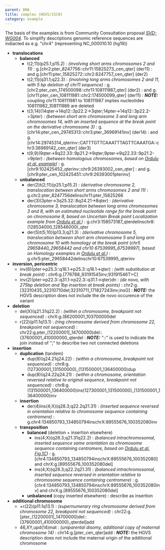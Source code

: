 ```yaml
---
parent: DNA
title: complex (HGVS/ISCN)
category: example
---
```


The basis of the examples is from Community Consultation proposal [_SVD-WG004_](/bg-material/consultation/svd-wg004/). To simplify descriptions genomic reference sequences are indiacted as e.g. "chr4" (representing NC\_000010.10 (hg19))

*	**translocations**
	*	**balanced**
		*	t(2;11)(p25.1;p15.2)
		:	_(involving short arms chromosomes 2 and 11)_
		:	g.[chr2:pter\_8247756::chr11:15825273\_cen\_qter]  (der11)
		:	and g.[chr11:pter\_15825272::chr2:8247757\_cen\_qter]  (der2)
		*	t(2;11)(q31.1;q22.3)
		:	_(involving long arms chromosomes 2 and 11, with 5 bp deletion of chr11 sequence)_
		:	g.[chr2:pter\_cen\_174500098::chr11:108111987\_qter]  (der2)
		:	and g.[chr11:pter\_cen\_108111981::chr2:174500099\_qter]  (der11)
		:	_**NOTE:**_	coupling chr11:108111981 to 108111987 implies nucleotides 108111982\_108111986 are deleted
		*	t(3;14)(14qter->14q12::3p22.2->3qter;14pter->14q12::3p22.2->3pter)
		:	_(between short arm chromosome 3 and long arm chromosomes 14, with an inserted sequence at the break point on the derivative chromosome 3)_
		:	g.[chr14:pter\_cen\_29745313::chr3:pter\_36969141inv]  (der14)
		:	and g.[chr14:29745314\_qterinv::CATTTGTTCAAATTTAGTTCAAATGA::chr3:36969142\_cen\_qter]  (der3)
		*	t(9;9)(9qter->9q22.33::9p21.2->9qter;9pter->9q22.33::9p21.2->9pter)
		:	_(between homologous chromosomes, based on [Ordulu et al. example](http://ac.els-cdn.com/S0002929714001724/1-s2.0-S0002929714001724-main.pdf))_
		:	g.[chr9:102425452\_qterinv::chr9:26393002\_cen\_qter]
		:	and g.[chr9:pter\_cen\_102425451::chr9:26393001pterinv]
	*	**unbalanced**
		*	der(2)t(2;11)(p25.1;p15.2)
		:	_(derivative chromosome 2, translocation between short arms chromosomes 2 and 11)_
		:	g.chr2:pter\_8247756delinschr11:pter\_15825266
		*	der(3)(3pter->3q25.32::8q24.21->8qter)
		:	_(derivative chromosome 3, translocation between long arms chromosomes 3 and 8, with an estimated nucleotide range for the break point on chromosome 8, based on Uncertain Break point Localization example from [Ordulu et al.](http://ac.els-cdn.com/S0002929714001724/1-s2.0-S0002929714001724-main.pdf))_
		:	g.chr3:158573187\_qterdelinschr8:(128534000\_128546000)\_qter
		*	der(5)t(5;10)(p13.3;q21.3)
		:	_(derivative chromosome 5, translocation between short arm chromosome 5 and long arm chromosome 10 with homology at the break point (chr5 29658440\_29658442 and chr10 67539995\_67539997), based on Homology examples in [Ordulu et al.](http://ac.els-cdn.com/S0002929714001724/1-s2.0-S0002929714001724-main.pdf))_
		:	g.chr5:pter\_29658442delinschr10:67539995\_qterinv
*	**inversion, pericentric**
	*	inv(6)(pter->p25.3::q16.1->p25.3::q16.1->qter)
	:	_(with substitution at break point)_
	:	chr6:g.[776788\_93191545inv;93191546T>C]
	*	inv(2)(pter->p22.3::q31.1->p22.3::q31.1->qter)dn
	:	_(de novo, with 275bp deletion and 1bp insertion at break points)_
	:	chr2:g.[32310435\_32310710del;32310711\_171827243inv;insG]
	:	_**NOTE:**_	the HGVS description does not include the de novo occurence of the variant
*	**deletion**
	*	del(X)(q21.31q22.2)
	:	_(within a chromosome, breakpoint not sequenced)_
	:	chrX:g.(86200001\_103700000del
	*	r(22)(p11.1q13.1)
	:	_(ring chromosome derived from chromosome 22, breakpoint not sequenced)_
	:	chr22:g.pter\_(12200001|_14700000)del::(37600001\_410000000\_qterdel
	:	_**NOTE:**_	"::" is used to indicate the join instead of ";" to describe two not connected deletions
*	**insertion**
	*	**duplication**  (tandem)
		*	dup(8)(q24.21q24.22)
		:	_(within a chromosome, breakpoint not sequenced)_
		:	chr8:g.(127300001\_131500000)\_(131500001\_136400000)dup
		*	dup(8)(q24.22q24.21)
		:	_(within a chromosome, orientation reversed relative to original sequence, breakpoint not sequenced)_
		:	chr8:g.(131500001\_136400000)ins(127300001\_131500000)\_(131500001\_136400000)inv
	*	**insertion**
		*	der(4)ins(4;X)(q28.3;q22.2q21.31)
		:	_(inserted sequence reversed in orientation relative to chromosome sequence containing centromere)_
		:	g.chr4:134850793\_134850794inschrX:89555676\_100352080inv
	*	**transposition**
		*	**balanced**  (deletion + insertion elsewhere)
			*	ins(4;X)(q28.3;q21.31q22.2)
			:	_(balanced intrachromosomal, inserted sequence same orientation as chromosome sequence containing centromere, based on [Ordulu et al. Fig.1C](http://ac.els-cdn.com/S0002929714001724/1-s2.0-S0002929714001724-main.pdf))_
			:	g.[chr4:134850793\_134850794inschrX:89555676\_100352080] and chrX:g.[89555676\_100352080del]
			*	ins(4;X)(q28.3;q22.2q21.31)
			:	_(balanced intrachromosomal, inserted sequence reversed in orientation relative to chromosome sequence containing centromere)_
			:	g.[chr4:134850793\_134850794inschrX:89555676\_100352080inv] and chrX:g.[89555676\_100352080del]
		*	**unbalanced**  (copy inserted elsewhere)
			:	describe as insertion
*	**additional chromosome**
	*	+r(22)(p11.1q13.1)
	:	_(supernumerary ring chromosome derived from chromosome 22, breakpoint not sequenced)_
	:	chr22:g.[pter\_(12200001|_14700000)del::(37600001\_410000000)\_qterdel]add
	*	46,XY,upd(14)mat
	:	_(uniparental disomy, additional copy of maternal chromosome 14)_
	:	chr14:g.[pter\_cen\_qter]add
	:	_**NOTE:**_	the HGVS description does not include the maternal origin of the additional chromosome
